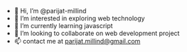 - 👋 Hi, I’m @parijat-millind
- 👀 I’m interested in exploring web technology
- 🌱 I’m currently learning javascript
- 💞️ I’m looking to collaborate on web development project
- 📫 contact me at parijat.millind@gmail.com

<!---
parijat-millind/parijat-millind is a ✨ special ✨ repository because its `README.md` (this file) appears on your GitHub profile.
You can click the Preview link to take a look at your changes.
--->
